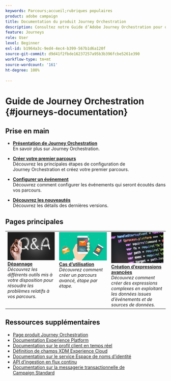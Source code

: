 ```yaml
---
keywords: Parcours;accueil;rubriques populaires
product: adobe campaign
title: Documentation du produit Journey Orchestration
description: Consultez notre Guide d’Adobe Journey Orchestration pour obtenir des instructions pratiques et simples sur l’implémentation et la création de parcours.
feature: Journeys
role: User
level: Beginner
exl-id: b1964a3c-9ed4-4ec4-b399-567b1d6a120f
source-git-commit: d9d41f2fbde16237257a95b3b396fcbe5261e390
workflow-type: tm+mt
source-wordcount: '161'
ht-degree: 100%

---
```


# Guide de Journey Orchestration {#journeys-documentation}

<!--![](using/assets/do-not-localize/bannerjourney.png) -->

## Prise en main

* **[Présentation de Journey Orchestration](using/about/about-journey-orchestration.md)**<br/>
En savoir plus sur Journey Orchestration.

* **[Créer votre premier parcours](using/about/get-started.md)**<br/>
Découvrez les principales étapes de configuration de Journey Orchestration et créez votre premier parcours.

* **[Configurer un événement](using/event/about-events.md#section_tbk_5qt_pgb)**<br/>
Découvrez comment configurer les événements qui seront écoutés dans vos parcours.

* **[Découvrez les nouveautés](using/release-notes/release-notes.md)**<br/>
Découvrez les détails des dernières versions.

## Pages principales

<table style="table-layout:fixed">
<tr>
    <td valign="top">
        <a href="using/about/troubleshooting.md">
       <img alt="Développeurs" src="using/assets/do-not-localize/FAQ.png" />
       </a>
    <div>
    <a href="using/about/troubleshooting.md"><strong>Dépannage</strong></a>
    </div>
    <em>Découvrez les différents outils mis à votre disposition pour résoudre les problèmes relatifs à vos parcours.</em>
    <br>
  </td>
  <td valign="top">
    <a href="using/usecase/building-the-journey.md">
      <img alt="build" src="using/assets/do-not-localize/design.png"/>
    </a>
    <div>
    <a href="using/usecase/building-the-journey.md"><strong>Cas d’utilisation</strong></a>
    </div>
    <em>Découvrez comment créer un parcours avancé, étape par étape.</em>
    <br>
  </td>
  <td valign="top">
    <a href="using/expression/expressionadvanced.md">
      <img alt="conditions" src="using/assets/do-not-localize/dev.png"/>
    </a>
    <div>
    <a href="using/expression/expressionadvanced.md"><strong>Création d’expressions avancées</strong></a>
    </div>
    <em>Découvrez comment créer des expressions complexes en exploitant les données issues d’événements et de sources de données. </em>
    <br>
  </td>
</tr>
</table>

## Ressources supplémentaires

* [Page produit Journey Orchestration](https://www.adobe.com/fr/experience-platform/journey-orchestration.html)
* [Documentation Experience Platform](https://www.adobe.com/fr/experience-platform/documentation-and-developer-resources.html)
* [Documentation sur le profil client en temps réel](https://experienceleague.adobe.com/docs/experience-platform/profile/home.html?lang=fr)
* [Définition de champs XDM Experience Cloud](https://experienceleague.adobe.com/docs/experience-platform/xdm/home.html?lang=fr)
* [Documentation sur le service Espace de noms d’identité](https://experienceleague.adobe.com/docs/experience-platform/identity/home.html?lang=fr)
* [API d’ingestion en flux continu](https://experienceleague.adobe.com/docs/experience-platform/ingestion/streaming/overview.html?lang=fr)
* [Documentation sur la messagerie transactionnelle de Campaign Standard](https://experienceleague.adobe.com/docs/campaign-standard/using/communication-channels/transactional-messaging/getting-started-with-transactional-msg.html?lang=fr)

